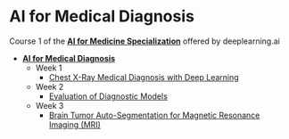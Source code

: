 # AI for Medical Diagnosis

Course 1 of the **[AI for Medicine Specialization](https://www.coursera.org/specializations/ai-for-medicine?)** offered by deeplearning.ai

+ **[AI for Medical Diagnosis](https://www.coursera.org/learn/ai-for-medical-diagnosis)**
  + Week 1
    + [Chest X-Ray Medical Diagnosis with Deep Learning](https://github.com/sthusoo/AI-for-Medical-Diagnosis/blob/master/Medical%20Diagnosis/Week_1/utf-8''C1M1_Assignment.ipynb)
  + Week 2
    + [Evaluation of Diagnostic Models](https://github.com/sthusoo/AI-for-Medical-Diagnosis/blob/master/Medical%20Diagnosis/Week_2/utf-8''C1M2_Assignment.ipynb)
  + Week 3
    + [Brain Tumor Auto-Segmentation for Magnetic Resonance Imaging (MRI)](https://github.com/sthusoo/AI-for-Medical-Diagnosis/blob/master/Medical%20Diagnosis/Week_3/brain-tumor-segmentation.ipynb)
